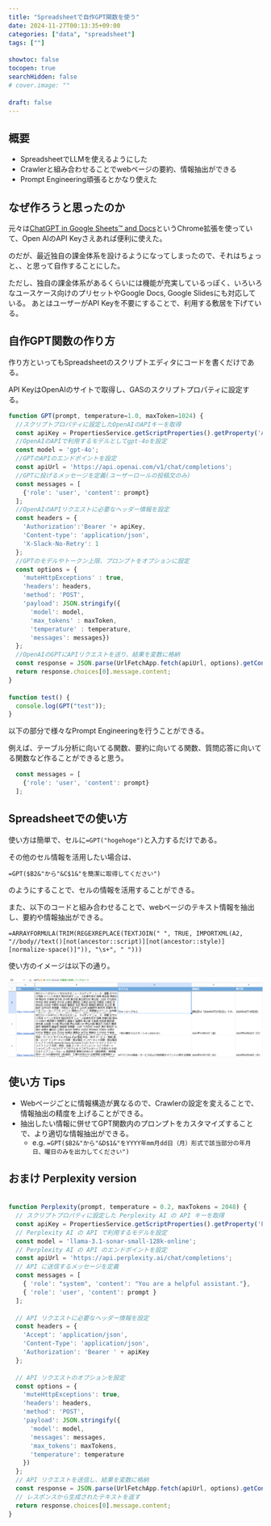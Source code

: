 ```yaml
---
title: "Spreadsheetで自作GPT関数を使う"
date: 2024-11-27T00:13:35+09:00
categories: ["data", "spreadsheet"]
tags: [""]

showtoc: false
tocopen: true
searchHidden: false
# cover.image: ""

draft: false
---
```


## 概要

- SpreadsheetでLLMを使えるようにした
- Crawlerと組み合わせることでwebページの要約、情報抽出ができる
- Prompt Engineering頑張るとかなり使えた

## なぜ作ろうと思ったのか

元々は[ChatGPT in Google Sheets™ and Docs](https://workspace.google.com/marketplace/app/chatgpt_for_google_slides_docs_sheets/451400884190)というChrome拡張を使っていて、Open AIのAPI Keyさえあれば便利に使えた。

のだが、最近独自の課金体系を設けるようになってしまったので、それはちょっと、、と思って自作することにした。

ただし、独自の課金体系があるくらいには機能が充実しているっぽく、いろいろなユースケース向けのプリセットやGoogle Docs, Google Slidesにも対応している。
あとはユーザーがAPI Keyを不要にすることで、利用する敷居を下げている。

## 自作GPT関数の作り方

作り方といってもSpreadsheetのスクリプトエディタにコードを書くだけである。

API KeyはOpenAIのサイトで取得し、GASのスクリプトプロパティに設定する。

```javascript
function GPT(prompt, temperature=1.0, maxToken=1024) {
  //スクリプトプロパティに設定したOpenAIのAPIキーを取得
  const apiKey = PropertiesService.getScriptProperties().getProperty('API_KEY');
  //OpenAIのAPIで利用するモデルとしてgpt-4oを設定
  const model = 'gpt-4o';
  //GPTのAPIのエンドポイントを設定
  const apiUrl = 'https://api.openai.com/v1/chat/completions';
  //GPTに投げるメッセージを定義(ユーザーロールの投稿文のみ)
  const messages = [
    {'role': 'user', 'content': prompt}
  ];
  //OpenAIのAPIリクエストに必要なヘッダー情報を設定
  const headers = {
    'Authorization':'Bearer '+ apiKey,
    'Content-type': 'application/json',
    'X-Slack-No-Retry': 1
  };
  //GPTのモデルやトークン上限、プロンプトをオプションに設定
  const options = {
    'muteHttpExceptions' : true,
    'headers': headers, 
    'method': 'POST',
    'payload': JSON.stringify({
      'model': model,
      'max_tokens' : maxToken,
      'temperature' : temperature,
      'messages': messages})
  };
  //OpenAIのGPTにAPIリクエストを送り、結果を変数に格納
  const response = JSON.parse(UrlFetchApp.fetch(apiUrl, options).getContentText());
  return response.choices[0].message.content; 
}

function test() {
  console.log(GPT("test"));
}
```

以下の部分で様々なPrompt Engineeringを行うことができる。

例えば、テーブル分析に向いてる関数、要約に向いてる関数、質問応答に向いてる関数など作ることができると思う。

```javascript
  const messages = [
    {'role': 'user', 'content': prompt}
  ];
```

## Spreadsheetでの使い方

使い方は簡単で、セルに`=GPT("hogehoge")`と入力するだけである。

その他のセル情報を活用したい場合は、

```spreadsheet
=GPT($B2&"から"&C$1&"を簡潔に取得してください")
```

のようにすることで、セルの情報を活用することができる。

また、以下のコードと組み合わせることで、webページのテキスト情報を抽出し、要約や情報抽出ができる。

```spreadsheet
=ARRAYFORMULA(TRIM(REGEXREPLACE(TEXTJOIN(" ", TRUE, IMPORTXML(A2, "//body//text()[not(ancestor::script)][not(ancestor::style)][normalize-space()]")), "\s+", " ")))
```

使い方のイメージは以下の通り。

![img](images/image.png)

## 使い方 Tips

- Webページごとに情報構造が異なるので、Crawlerの設定を変えることで、情報抽出の精度を上げることができる。
- 抽出したい情報に併せてGPT関数内のプロンプトをカスタマイズすることで、より適切な情報抽出ができる。
  - e.g. `=GPT($B2&"から"&D$1&"をYYYY年mm月dd日（月）形式で該当部分の年月日、曜日のみを出力してください")`

## おまけ Perplexity version

```javascript

function Perplexity(prompt, temperature = 0.2, maxTokens = 2048) {
  // スクリプトプロパティに設定した Perplexity AI の API キーを取得
  const apiKey = PropertiesService.getScriptProperties().getProperty('PERPLEXITY_API_KEY');
  // Perplexity AI の API で利用するモデルを設定
  const model = 'llama-3.1-sonar-small-128k-online';
  // Perplexity AI の API のエンドポイントを設定
  const apiUrl = 'https://api.perplexity.ai/chat/completions';
  // API に送信するメッセージを定義
  const messages = [
    { 'role': "system", 'content': "You are a helpful assistant."},
    { 'role': 'user', 'content': prompt }
  ];
  
  // API リクエストに必要なヘッダー情報を設定
  const headers = {
    'Accept': 'application/json',
    'Content-Type': 'application/json',
    'Authorization': 'Bearer ' + apiKey
  };
  
  // API リクエストのオプションを設定
  const options = {
    'muteHttpExceptions': true,
    'headers': headers,
    'method': 'POST',
    'payload': JSON.stringify({
      'model': model,
      'messages': messages,
      'max_tokens': maxTokens,
      'temperature': temperature
    })
  };
  // API リクエストを送信し、結果を変数に格納
  const response = JSON.parse(UrlFetchApp.fetch(apiUrl, options).getContentText());
  // レスポンスから生成されたテキストを返す
  return response.choices[0].message.content;
}
```

